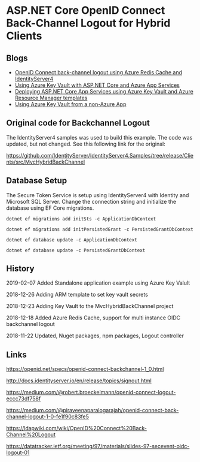 # ASP.NET Core OpenID Connect Back-Channel Logout for Hybrid Clients

## Blogs

<ul>
	<li><a href="https://damienbod.com/2018/12/18/openid-connect-back-channel-logout-using-azure-redis-cache-and-identityserver4/">OpenID Connect back-channel logout using Azure Redis Cache and IdentityServer4</a></li>
	<li><a href="https://damienbod.com/2018/12/23/using-azure-key-vault-with-asp-net-core-and-azure-app-services/">Using Azure Key Vault with ASP.NET Core and Azure App Services</a></li>
	<li><a href="https://damienbod.com/2019/01/07/deploying-asp-net-core-app-services-using-azure-key-vault-and-azure-resource-manager-templates/">Deploying ASP.NET Core App Services using Azure Key Vault and Azure Resource Manager templates</a></li>
    <li><a href="https://damienbod.com/2019/02/07/using-azure-key-vault-from-an-non-azure-app/">Using Azure Key Vault from a non-Azure App</a></li>
</ul>

## Original code for Backchannel Logout

The IdentityServer4 samples was used to build this example. The code was updated, but not changed. See this following link for the original:

https://github.com/IdentityServer/IdentityServer4.Samples/tree/release/Clients/src/MvcHybridBackChannel

## Database Setup

The Secure Token Service is setup using IdentityServer4 with Identity and Microsoft SQL Server. Change the connection string and initialize the database using EF Core migrations. 

```
dotnet ef migrations add initSts -c ApplicationDbContext

dotnet ef migrations add initPersistedGrant -c PersistedGrantDbContext

dotnet ef database update -c ApplicationDbContext

dotnet ef database update -c PersistedGrantDbContext
```

## History

2019-02-07 Added Standalone application example using Azure Key Valult

2018-12-26 Adding ARM template to set key vault secrets

2018-12-23 Adding Key Vault to the MvcHybridBackChannel project

2018-12-18 Added Azure Redis Cache, support for multi instance OIDC backchannel logout

2018-11-22 Updated, Nuget packages, npm packages, Logout controller

## Links

https://openid.net/specs/openid-connect-backchannel-1_0.html

http://docs.identityserver.io/en/release/topics/signout.html

https://medium.com/@robert.broeckelmann/openid-connect-logout-eccc73df758f

https://medium.com/@piraveenaparalogarajah/openid-connect-back-channel-logout-1-0-fe1f90c83fe5

https://ldapwiki.com/wiki/OpenID%20Connect%20Back-Channel%20Logout

https://datatracker.ietf.org/meeting/97/materials/slides-97-secevent-oidc-logout-01
